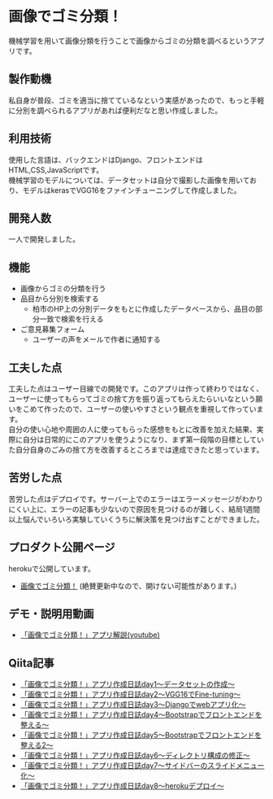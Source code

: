 # 画像でゴミ分類！

機械学習を用いて画像分類を行うことで画像からゴミの分類を調べるというアプリです。

## 製作動機
私自身が普段、ゴミを適当に捨てているなという実感があったので、もっと手軽に分別を調べられるアプリがあれば便利だなと思い作成しました。

## 利用技術
使用した言語は、バックエンドはDjango、フロントエンドはHTML,CSS,JavaScriptです。  
機械学習のモデルについては、データセットは自分で撮影した画像を用いており、モデルはkerasでVGG16をファインチューニングして作成しました。

## 開発人数
一人で開発しました。

## 機能
- 画像からゴミの分類を行う
- 品目から分別を検索する
  - 柏市のHP上の分別データをもとに作成したデータベースから、品目の部分一致で検索を行える
- ご意見募集フォーム
  - ユーザーの声をメールで作者に通知する

## 工夫した点
工夫した点はユーザー目線での開発です。このアプリは作って終わりではなく、ユーザーに使ってもらってゴミの捨て方を振り返ってもらえたらいいなという願いをこめて作ったので、ユーザーの使いやすさという観点を重視して作っています。  
自分の使い心地や周囲の人に使ってもらった感想をもとに改善を加えた結果、実際に自分は日常的にこのアプリを使うようになり、まず第一段階の目標としていた自分自身のごみの捨て方を改善するところまでは達成できたと思っています。

## 苦労した点
苦労した点はデプロイです。サーバー上でのエラーはエラーメッセージがわかりにくい上に、エラーの記事も少ないので原因を見つけるのが難しく、結局1週間以上悩んでいろいろ実験していくうちに解決策を見つけ出すことができました。  

## プロダクト公開ページ
herokuで公開しています。
- [画像でゴミ分類！](https://garbageeycjur.herokuapp.com/garbage/)
(絶賛更新中なので、開けない可能性があります。)

## デモ・説明用動画
- [「画像でゴミ分類！」アプリ解説(youtube)](https://www.youtube.com/watch?v=P8194a3Lhac)

## Qiita記事
- [「画像でゴミ分類！」アプリ作成日誌day1～データセットの作成～](https://qiita.com/eycjur/items/7d8223b28758c7dfaaa0)
- [「画像でゴミ分類！」アプリ作成日誌day2～VGG16でFine-tuning～](https://qiita.com/eycjur/items/3e954cb70dc15f996c2d)
- [「画像でゴミ分類！」アプリ作成日誌day3～Djangoでwebアプリ化～](https://qiita.com/eycjur/items/9c618538177c82f7fdc3)
- [「画像でゴミ分類！」アプリ作成日誌day4～Bootstrapでフロントエンドを整える～](https://qiita.com/eycjur/items/7b58c28eb8b16e722b5d)
- [「画像でゴミ分類！」アプリ作成日誌day5～Bootstrapでフロントエンドを整える2～](https://qiita.com/eycjur/items/08808097acd625e00652)
- [「画像でゴミ分類！」アプリ作成日誌day6～ディレクトリ構成の修正～](https://qiita.com/eycjur/items/f436787c2d517af6cad6)
- [「画像でゴミ分類！」アプリ作成日誌day7～サイドバーのスライドメニュー化～](https://qiita.com/eycjur/items/009dca5866c3e9ad0dd6)
- [「画像でゴミ分類！」アプリ作成日誌day8～herokuデプロイ～](https://qiita.com/eycjur/items/ebfae5db5dd1cd8349ea)


